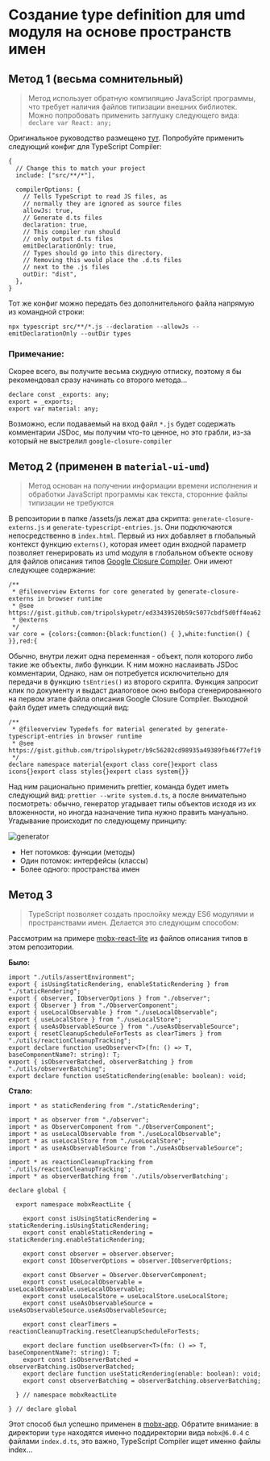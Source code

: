 # Создание type definition для umd модуля на основе пространств имен


## Метод 1 (весьма сомнительный)

> Метод использует обратную компиляцию JavaScript программы, что требует наличия файлов типизации внешних библиотек. Можно попробовать применить заглушку следующего вида: `declare var React: any;`

Оригинальное руководство размещено [тут](https://www.typescriptlang.org/docs/handbook/declaration-files/dts-from-js.html). Попробуйте применить следующий конфиг для TypeScript Compiler:

```
{
  // Change this to match your project
  include: ["src/**/*"],

  compilerOptions: {
    // Tells TypeScript to read JS files, as
    // normally they are ignored as source files
    allowJs: true,
    // Generate d.ts files
    declaration: true,
    // This compiler run should
    // only output d.ts files
    emitDeclarationOnly: true,
    // Types should go into this directory.
    // Removing this would place the .d.ts files
    // next to the .js files
    outDir: "dist",
  },
}
```

Тот же конфиг можно передать без дополнительного файла напрямую из командной строки:

```
npx typescript src/**/*.js --declaration --allowJs --emitDeclarationOnly --outDir types
```

### Примечание:

Скорее всего, вы получите весьма скудную отписку, поэтому я бы рекомендовал сразу начинать со второго метода...

```
declare const _exports: any;
export = _exports;
export var material: any;
```

Возможно, если подаваемый на вход файл `*.js` будет содержать комментарии JSDoc, мы получим что-то ценное, но это грабли, из-за который не выстрелил `google-closure-compiler`

## Метод 2 (применен в `material-ui-umd`)

> Метод основан на получении информации времени исполнения и обработки JavaScript программы как текста, сторонние файлы типизации не требуются

В репозитории в папке /assets/js лежат два скрипта: `generate-closure-externs.js` и `generate-typescript-entries.js`. Они подключаются непосредственно в `index.html`. Первый из них добавляет в глобальный контекст функцию `externs()`, которая имеет один входной параметр позволяет генерировать из umd модуля в глобальном объекте основу для файлов описания типов [Google Closure Compiler](https://developers.google.com/closure/compiler). Они имеют следующее содержание:

```
/**
 * @fileoverview Externs for core generated by generate-closure-externs in browser runtime
 * @see https://gist.github.com/tripolskypetr/ed33439520b59c5077cbdf5d0ff4ea62
 * @externs
 */
var core = {colors:{common:{black:function() { },white:function() { }},red:{
```

Обычно, внутри лежит одна переменная - объект, поля которого либо такие же объекты, либо функции. К ним можно наслаивать JSDoc комментарии, Однако, нам он потребуется исключительно для передачи в функцию `tsEntries()` из второго скрипта. Функция запросит клик по документу и выдаст диалоговое окно выбора сгенерированного на первом этапе файла описания Google Closure Compiler. Выходной файл будет иметь следующий вид:

```
/**
 * @fileoverview Typedefs for material generated by generate-typescript-entries in browser runtime
 * @see https://gist.github.com/tripolskypetr/b9c56202cd98935a49389fb46f77ef19
 */
declare namespace material{export class core{}export class icons{}export class styles{}export class system{}}
```

Над ним рационально применить prettier, команда будет иметь следующий вид: `prettier --write system.d.ts`, а после внимательно посмотреть: обычно, генератор угадывает типы объектов исходя из их вложенности, но иногда назначение типа нужно править мануально. Угадывание происходит по следующему принципу:

![generator](../../assets/img/generator.png)

 - Нет потомков: функции (методы)
 - Один потомок: интерфейсы (классы)
 - Более одного: пространства имен

## Метод 3

> TypeScript позволяет создать прослойку между ES6 модулями и пространствами имен. Делается это следующим способом:

Рассмотрим на примере [mobx-react-lite](../../type/mobx-react-lite@3.1.6) из файлов описания типов в этом репозитории.

**Было:**

```
import "./utils/assertEnvironment";
export { isUsingStaticRendering, enableStaticRendering } from "./staticRendering";
export { observer, IObserverOptions } from "./observer";
export { Observer } from "./ObserverComponent";
export { useLocalObservable } from "./useLocalObservable";
export { useLocalStore } from "./useLocalStore";
export { useAsObservableSource } from "./useAsObservableSource";
export { resetCleanupScheduleForTests as clearTimers } from "./utils/reactionCleanupTracking";
export declare function useObserver<T>(fn: () => T, baseComponentName?: string): T;
export { isObserverBatched, observerBatching } from "./utils/observerBatching";
export declare function useStaticRendering(enable: boolean): void;
```

**Стало:**

```
import * as staticRendering from "./staticRendering";

import * as observer from "./observer";
import * as ObserverComponent from "./ObserverComponent";
import * as useLocalObservable from "./useLocalObservable";
import * as useLocalStore from "./useLocalStore";
import * as useAsObservableSource from "./useAsObservableSource";

import * as reactionCleanupTracking from './utils/reactionCleanupTracking';
import * as observerBatching from './utils/observerBatching';

declare global {

  export namespace mobxReactLite {

    export const isUsingStaticRendering = staticRendering.isUsingStaticRendering;
    export const enableStaticRendering = staticRendering.enableStaticRendering;

    export const observer = observer.observer;
    export const IObserverOptions = observer.IObserverOptions;

    export const Observer = Observer.ObserverComponent;
    export const useLocalObservable = useLocalObservable.useLocalObservable;
    export const useLocalStore = useLocalStore.useLocalStore;
    export const useAsObservableSource = useAsObservableSource.useAsObservableSource;

    export const clearTimers = reactionCleanupTracking.resetCleanupScheduleForTests;

    export declare function useObserver<T>(fn: () => T, baseComponentName?: string): T;
    export const isObserverBatched = observerBatching.isObserverBatched; 
    export declare function useStaticRendering(enable: boolean): void;
    export const observerBatching = observerBatching.observerBatching;

  } // namespace mobxReactLite

} // declare global
```

Этот способ был успешно применен в [mobx-app](../../packages/mobx-app). Обратите внимание: в директории `type` находятся именно поддиректории вида `mobx@6.0.4` с файлами `index.d.ts`, это важно, TypeScript Compiler ищет именно файлы index...
